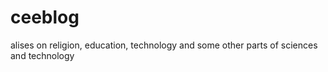 # ceeblog
alises on religion, education, technology and some other parts of sciences and technology
